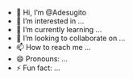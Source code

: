 - 👋 Hi, I’m @Adesugito
- 👀 I’m interested in ...
- 🌱 I’m currently learning ...
- 💞️ I’m looking to collaborate on ...
- 📫 How to reach me ...
- 😄 Pronouns: ...
- ⚡ Fun fact: ...

<!---
Adesugito/Adesugito is a ✨ special ✨ repository because its `README.md` (this file) appears on your GitHub profile.
You can click the Preview link to take a look at your changes.
--->
